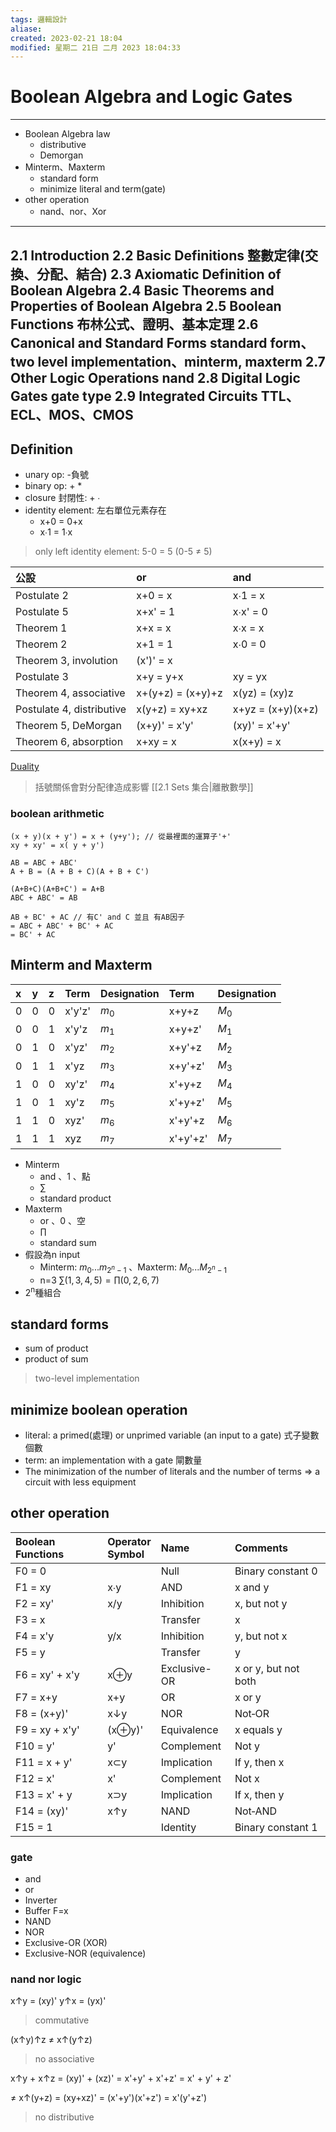 ```yaml
---
tags: 邏輯設計
aliase: 
created: 2023-02-21 18:04
modified: 星期二 21日 二月 2023 18:04:33
---
```


# Boolean Algebra and Logic Gates
***

- Boolean Algebra law
	- distributive
	- Demorgan
- Minterm、Maxterm
	- standard form
	- minimize literal and term(gate)
- other operation
	- nand、nor、Xor


---

2.1 Introduction
2.2 Basic Definitions
	整數定律(交換、分配、結合)
2.3 Axiomatic Definition of Boolean Algebra
2.4 Basic Theorems and Properties of Boolean Algebra
2.5 Boolean Functions
	布林公式、證明、基本定理
2.6 Canonical and Standard Forms
	standard form、two level implementation、minterm, maxterm
2.7 Other Logic Operations
	nand
2.8 Digital Logic Gates
	gate type
2.9 Integrated Circuits
	TTL、ECL、MOS、CMOS
---
## Definition
- unary op: -負號
- binary op: + *
- closure 封閉性: + ∙ 
- identity element: 左右單位元素存在
	- x+0 = 0+x
	- x∙1 = 1∙x
>only left identity element: 5-0 = 5 (0-5 ≠ 5)

| 公設                          | or                          | and                         |
|:----------------------------|:----------------------------|:----------------------------|
| Postulate 2                 | x+0 = x                     | x∙1 = x                     |
| Postulate 5                 | x+x' = 1                    | x∙x' = 0                    |
| Theorem 1                   | x+x = x                     | x∙x = x                     |
| Theorem 2                   | x+1&nbsp;=&nbsp;1           | x∙0&nbsp;=&nbsp;0           |
| Theorem 3, involution       | (x')'&nbsp;=&nbsp;x         |                             |
| Postulate 3                 | x+y&nbsp;=&nbsp;y+x         | xy&nbsp;=&nbsp;yx           |
| Theorem&nbsp;4, associative | x+(y+z)&nbsp;=&nbsp;(x+y)+z | x(yz)&nbsp;=&nbsp;(xy)z     |
| Postulate 4, distributive   | x(y+z)&nbsp;=&nbsp;xy+xz    | x+yz&nbsp;=&nbsp;(x+y)(x+z) |
| Theorem&nbsp;5, DeMorgan    | (x+y)'&nbsp;=&nbsp;x'y'     | (xy)'&nbsp;=&nbsp;x'+y'     |
| Theorem&nbsp;6, absorption  | x+xy&nbsp;=&nbsp;x          | x(x+y)&nbsp;=&nbsp;x        |  
<u>Duality</u>
>括號關係會對分配律造成影響
>[[2.1 Sets 集合|離散數學]]


### boolean arithmetic

```boolean title:"distribution"
(x + y)(x + y') = x + (y+y'); // 從最裡面的運算子'+'
xy + xy' = x( y + y')
```

```boolean title:"擴充"
AB = ABC + ABC'
A + B = (A + B + C)(A + B + C') 
```

```boolean title:"化簡"
(A+B+C)(A+B+C') = A+B
ABC + ABC' = AB
```

```boolean title:"特殊化簡"
AB + BC' + AC // 有C' and C 並且 有AB因子
= ABC + ABC' + BC' + AC
= BC' + AC
```



## Minterm and Maxterm
| x | y | z | Term   | Designation | Term     | Designation |
|:--|:--|:--|:-------|:------------|:---------|:------------|
| 0 | 0 | 0 | x'y'z' | $m_0$       | x+y+z    | $M_0$       |
| 0 | 0 | 1 | x'y'z  | $m_1$       | x+y+z'   | $M_1$       |
| 0 | 1 | 0 | x'yz'  | $m_2$       | x+y'+z   | $M_2$       |
| 0 | 1 | 1 | x'yz   | $m_3$       | x+y'+z'  | $M_3$       |
| 1 | 0 | 0 | xy'z'  | $m_4$       | x'+y+z   | $M_4$       |
| 1 | 0 | 1 | xy'z   | $m_5$       | x'+y+z'  | $M_5$       |
| 1 | 1 | 0 | xyz'   | $m_6$       | x'+y'+z  | $M_6$       |
| 1 | 1 | 1 | xyz    | $m_7$       | x'+y'+z' | $M_7$       |  

- Minterm 
	- and 、1 、點
	- $\sum$ 
	- standard product
- Maxterm 
	- or 、0 、空
	- $\prod$
	- standard sum
- 假設為n input
	- Minterm: $m_0 ... m_{2^n-1}$ 、Maxterm: $M_0 ... M_{2^n-1}$
	- n=3 $\sum(1,3,4,5) = \prod (0,2,6,7)$ 
- 2<sup>n</sup>種組合
## standard forms
- sum of product
- product of sum
> two-level implementation

## minimize boolean operation
- literal: a primed(處理) or unprimed variable (an input to a gate) 式子變數個數
- term: an implementation with a gate 閘數量
- The minimization of the number of literals and the number of terms => a circuit with less equipment

## other operation

| Boolean Functions | <div>Operator</div><div>Symbol&nbsp;</div> | Name         | Comments               |
|:------------------|:-------------------------------------------|:-------------|:-----------------------|
| F0 = 0            |                                            | Null         | Binary&nbsp;constant 0 |
| F1 = xy           | x∙y                                        | AND          | x and y                |
| F2 = xy'          | x/y                                        | Inhibition   | x, but not y           |
| F3 = x            |                                            | Transfer     | x                      |
| F4 = x'y          | y/x                                        | Inhibition   | y, but not x           |
| F5 = y            |                                            | Transfer     | y                      |
| F6 = xy' + x'y    | x⊕y                                       | Exclusive-OR | x or y, but not both   |
| F7 = x+y          | x+y                                        | OR           | x or y                 |
| F8 = (x+y)'       | x↓y                                       | NOR          | Not‐OR                |
| F9 = xy + x'y'    | (x⊕y)'                                    | Equivalence  | x equals y             |
| F10 = y'          | y'                                         | Complement   | Not y                  |
| F11 = x + y'      | x⊂y                                       | Implication  | If y, then x           |
| F12 = x'          | x'                                         | Complement   | Not x                  |
| F13 = x' + y      | x⊃y                                       | Implication  | If x, then y           |
| F14 = (xy)'       | x↑y                                       | NAND         | Not‐AND               |
| F15 = 1           |                                            | Identity     | Binary constant 1      |  

### gate

- and
- or
- Inverter
- Buffer F=x
- NAND
- NOR
- Exclusive-OR (XOR)
- Exclusive-NOR (equivalence)

### nand nor logic
x↑y = (xy)'
y↑x = (yx)'
> commutative

(x↑y)↑z ≠ x↑(y↑z)
> no associative

x↑y + x↑z = (xy)' + (xz)' = x'+y' + x'+z' = x' + y' + z'

≠ x↑(y+z) = (xy+xz)' = (x'+y')(x'+z') = x'(y'+z')
> no distributive


